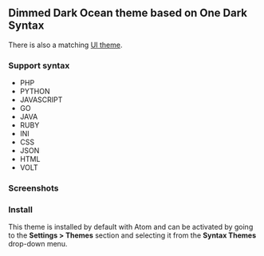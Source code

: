 ## Dimmed Dark Ocean theme based on One Dark Syntax
There is also a matching [UI theme](https://atom.io/themes/one-dark-ui).

### Support syntax
* PHP
* PYTHON
* JAVASCRIPT
* GO
* JAVA
* RUBY
* INI
* CSS
* JSON
* HTML
* VOLT


### Screenshots


### Install
This theme is installed by default with Atom and can be activated by going to the __Settings > Themes__ section and selecting it from the __Syntax Themes__ drop-down menu.
